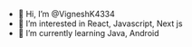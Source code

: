 - 👋 Hi, I’m @VigneshK4334
- 👀 I’m interested in React, Javascript, Next js
- 🌱 I’m currently learning Java, Android
